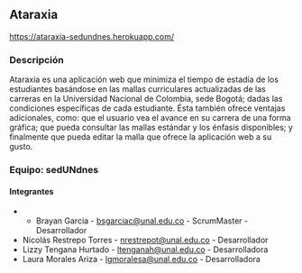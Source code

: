 ## Ataraxia

https://ataraxia-sedundnes.herokuapp.com/

### Descripción

Ataraxia es una aplicación web que minimiza el tiempo de estadía de los estudiantes 
basándose en las mallas curriculares actualizadas de las carreras en la Universidad 
Nacional de Colombia, sede Bogotá; dadas las condiciones específicas de cada estudiante. 
Ésta también ofrece ventajas adicionales, como: que el usuario vea el avance en su 
carrera de una forma gráfica; que pueda consultar las mallas estándar y los énfasis 
disponibles; y finalmente que pueda editar la malla que ofrece la aplicación web a su gusto.

### Equipo: sedUNdnes

#### Integrantes

* - Brayan Garcia - bsgarciac@unal.edu.co - ScrumMaster - Desarrollador
* Nicolás Restrepo Torres - nrestrepot@unal.edu.co - Desarrollador
* Lizzy Tengana Hurtado - ltenganah@unal.edu.co - Desarrolladora
* Laura Morales Ariza - lgmoralesa@unal.edu.co - Desarrolladora
